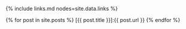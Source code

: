 {% include links.md nodes=site.data.links %}

{% for post in site.posts %}
[{{ post.title }}]:{{ post.url }}
{% endfor %}